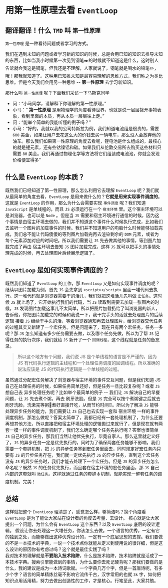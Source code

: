 # 用第一性原理去看 `EventLoop`

## 翻译翻译！什么 `TMD` 叫 `第一性原理`

`第一性原理` 是一种看待问题或者学习的方式。  

我们在遇到未知的问题或者学习新的知识的时候，总是会用已知的知识去推导未知的东西，比如当我小时候第一次见到钢笔✒️的时候就不知道这是什么，这时别人告诉就会我这是钢笔，但我还是不理解，人家就说了，钢笔就是喝水的铅笔✏️，哦！那我就知道了。这种用已知推未知是最容易理解的思维方式，我们称之为类比思维。但是今天我们会用另一种思维 -- **第一性原理** 去学习新知识。

那什么叫 `第一性原理` 呢？下面我们采访一下马斯克同学

- 问：“小马同学，请解释下你理解的第一性原理。”
- 小马：“ **第一性原理** 是用物理学的角度看待世界，也就是说一层层拨开事物表象，看到里面的本质，再从本质一层层往上走。”
- 问：“能举个简单的我能听懂的例子吗？”
- 小马：“好的，我就以我的公司特斯拉为例，我们知道电池组是很贵的，需要 `600` 美金，如果让用户去花这么大的价钱去买一辆电车，那么没人会放弃他的油车。那么我们如果第一性原理的角度去看呢，锂电池是什么组成的，最核心的就是锂元素，还有些钴镍铝和碳。如果我们从伦敦交易所去购买这些材料只需要 `80` 美金。我们再通过物理化学等方法将它们组装成电池池，你就会发现价格便宜得多”

## 什么是 `EventLoop` 的本质？

既然我们已经知道了第一性原理，那么怎么利用它去理解 `EventLoop` 呢？我们就从最简单的角度去看，`EventLoop` 是用来做什么的？**它就是用来实现事件调度的**。  
这就是 `EventLoop` 的作用，那么为什么会需要实现 `事件调度` 呢？我们知道 `JavaScript` 是单线程的，而且 `JS` 必须运行在一个 `宿主环境` 里。这个宿主环境可以是浏览器，也可以是 `Node` 。但是当 `JS` 需要和宿主环境进行通信的时候，因为这个事情是由宿主环境去做的，我们并不知道这个事件什么时候执行完成，比如我们去监听一个图片的加载事件的时候。我们并不知道用户的电脑什么时候能够加载完成，我们总不能让代码傻傻的等到图片加载完再去渲染剩余的 `DOM` 元素，或者为每个元素添加对应的时间吧。所以我们需要让 `JS` 先去做其他的事情，等到图片加载完成了再由 宿主环境去告知 `JS` 图片加载完成，这样 `JS` 就可以把手头的事情处理完成的时候，再去处理图片后续展示逻辑了。

## `EventLoop` 是如何实现事件调度的？

既然我们知道了 `EventLoop` 的工作，那 `EventLoop` 又是如何实现事件调度的呢？继续以图片加载为例，首先 `JS` 会先拿到 `<script></script>` 里面一堆代码去执行。这一堆代码就是浏览器需要干的活儿，我们就把这堆活儿先叫做 `宏任务`。这时候 `JS` 就上场了，它开始执行我们的代码，当 `JS` 读取到需要去加载一张图片的时候，`JS` 发现图片加载这事儿不太简单，所以把图片加载扔给了叫浏览器的新人，告诉他，你把图片加载完的时候和我说一下，我干完手头的活就去处理图片的后续逻辑
接着 `JS` 继续干手头的活，等着浏览器通知再去处理图片，给浏览器交代任务的过程其实又新建了一个宏任务。但是问题来了，现在只有两个宏任务，任务一多呢？那 `JS` 怎么知道有多少任务需要去做，以及哪个任务先做，所以为了帮 `JS` 记得任务的执行次序，我们就给 `JS` 新开了一个 `回调线程`，这个线程就是任务的备忘录。 

> 所以这个地方有个问题，我们说 JS 是个单线程的语言是不严谨的，因为 JS 有代码执行逻辑的主线程和一个处理任务调度的回调线程。所以准确的说法应该是 JS 的代码执行逻辑是一个单线程的过程。  

虽然通过分配宏任务解决了浏览器与宿主环境的事件交互问题，但是我们知道 JS 自己在处理任务的时候，如果任务简单还好，但是任务一旦比较复杂呢？或者 `JS` 想自己去 异步处理任务呢？比如举个最简单的例子 -- 我们让 `JS` 解决自己的早餐问题，让 `JS` 先去煮个粥，再去 刷牙洗脸。但是 `JS` 完全可以按个煮粥键之后就去刷牙洗脸，洗漱完等粥🥣煮好直接开吃，从而节约时间⏰。所以为了解决 `JS` 能够处理异步任务的能力，我们需要让 `JS` 自己也去实现一套和 宿主环境 一样的事件调度机制，那怎么做呢？答案太简单了，我都已经有一套处理机制了，为什么还要再想其他方法，所以直接把和宿主环境处理的逻辑搬过来就行了，但是现在就有两套一模一样的事件调度机制了，我们怎么确定哪个任务先执行呢？答案也很简单 `JS` 自己的异步任务，那我们当然让他优先执行，毕竟自家人。那么这里就定义好了，`JS` 的异步任务一定是优先执行的，同时为了确保两套任务能够不影响，我们需要一个套娃机制，把 `JS` 的异步任务塞到宏任务里面去，同时规定好宏任务内只要有 `JS` 的异步任务存在，我们就一定优先执行 `JS` 的异步任务，直到这个宏任务没有 `JS` 的异步任务时，我们才能去处理下一个宏任务。但是 `JS` 的异步任务怎么命名呢？既然 `JS` 的任务优先执行，而且套在宿主环境的宏任务里面，那 `JS` 自己内部的这套就叫 `微任务`。这样就通过任务的套娃🪆机制，就能实现一整套任务的调度机制。完美！

## 总结

这样就把整个 `EventLoop` 理清楚了，感觉怎么样，够简洁吗？换个角度看 `EventLoop` 是为了能让大家站在设计者的角度去考量、去设计。
核心就是让大家提出一个问题，为什么会有 `EventLoop` 这个东西？以及 `EventLoop` 底层的设计逻辑。
假设让你去处理这一大堆任务，你该怎么去做。一个语言的优秀，一定有它的独到之处，而能够做出这种优秀设计的，一定有一个底层思想的支撑。我们要做的不是一本技术的字典，一说一个技术点你就能从定义到使用说的很详细，但是这么设计的原因你有考虑过吗？这个就是最佳实践了吗？  
我对技术的理解就是**不要陷入技术陷阱**，什么是技术陷阱，技术陷阱就是活成了一本技术字典。搜索引擎能做到的事情，为什么要你去死记硬背呢？那我们要做的是什么，我的建议是成为一本诗词歌赋。一个字典几万个字，但是一首唐诗呢，有多少个字？语言的简单精炼丝毫不影响它流传千古，汉字常用的也就 `3k` 字，如何把知识点用活用精，努力去做出创造性的工作，才是核心。行笔至此，大家共勉。
